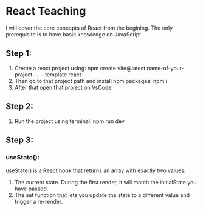 # React Teaching
  I will cover the core concepts of React from the begining. The only prerequisite is to have basic knowledge on JavaScript.
## Step 1:
1. Create a react project using: npm create vite@latest name-of-your-project -- --template react
2. Then go to that project path and install npm packages: npm i
3. After that open that project on VsCode

## Step 2:
1. Run the project using terminal: npm run dev 

## Step 3:
### useState(): 
useState() is a React hook that returns an array with exactly two values:
1. The current state. During the first render, it will match the initialState you have passed.
2. The set function that lets you update the state to a different value and trigger a re-render.
